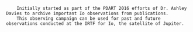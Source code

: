 
        Initially started as part of the PDART 2016 efforts of Dr. Ashley Davies to archive important Io observations from publications. 
        This observing campaign can be used for past and future observations conducted at the IRTF for Io, the satellite of Jupiter.
        